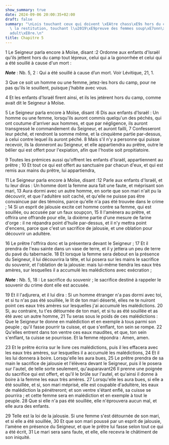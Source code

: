 ```yaml
---
show_summary: true
date: 2024-09-06 20:00:35+02:00
draft: false
summary: "\nLois touchant ceux qui doivent \xEAtre chass\xE9s hors du champ, touchant\
  \ la restitution, touchant l\u2019\xE9preuve des femmes soup\xE7onn\xE9es d\u2019\
  adult\xE8re.\n"
title: Chapitre 5
---
```





1 Le Seigneur parla encore à Moïse, disant :2 Ordonne aux enfants d'Israël qu'ils jettent hors du camp tout lépreux, celui qui a la gonorrhée et celui qui a été souillé à cause d'un mort :

***Note*** :  Nb. 5, 2 : Qui a été souillé à cause d’un mort. Voir Lévitique, 21, 1.

3 Que ce soit un homme ou une femme, jetez-les hors du camp, pour ne pas qu'ils le souillent, puisque j'habite avec vous.


4 Et les enfants d'Israël firent ainsi, et ils les jetèrent hors du camp, comme avait dit le Seigneur à Moïse.


5 Le Seigneur parla encore à Moïse, disant :6 Dis aux enfants d'Israël : Un homme ou une femme, lorsqu'ils auront commis quelqu'un des péchés, qui ont coutume d'arriver aux hommes, et que par négligence, ils auront transgressé le commandement du Seigneur, et auront failli, 7 Confesseront leur péché, et rendront la somme même, et la cinquième partie par-dessus, à celui contre lequel ils auront péché. 8 Mais s'il n'y a personne qui puisse recevoir, ils la donneront au Seigneur, et elle appartiendra au prêtre, outre le bélier qui est offert pour l'expiation, afin que l'hostie soit propitiatoire.


9 Toutes les prémices aussi qu'offrent les enfants d'Israël, appartiennent au prêtre ; 10 Et tout ce qui est offert au sanctuaire par chacun d'eux, et qui est remis aux mains du prêtre, lui appartiendra,


11 Le Seigneur parla encore à Moïse, disant :12 Parle aux enfants d'Israël, et tu leur diras : Un homme dont la femme aura fait une faute, et méprisant son mari, 13 Aura dormi avec un autre homme, en sorte que son mari n'ait pu la découvrir, et que l'adultère soit caché, et qu'elle ne puisse pas être convaincue par des témoins, parce qu'elle n'a pas été trouvée dans le crime ; 14 Si un esprit de jalousie excite cet homme contre sa femme, qui est souillée, ou accusée par un faux soupçon, 15 Il l'amènera au prêtre, et offrira une offrande pour elle, la dixième partie d'une mesure de farine d'orge : il ne répandra point d'huile par-dessus, et il n'y mettra point d'encens, parce que c'est un sacrifice de jalousie, et une oblation pour découvrir un adultère.


16 Le prêtre l'offrira donc et la présentera devant le Seigneur ; 17 Et il prendra de l'eau sainte dans un vase de terre, et il y jettera un peu de terre du pavé du tabernacle. 18 Et lorsque la femme sera debout en la présence du Seigneur, il lui découvrira la tête, et lui posera sur les mains le sacrifice du souvenir, et l'oblation de la jalousie: mais lui-même tiendra les eaux très amères, sur lesquelles il a accumulé les malédictions avec exécration ;

***Note*** :  Nb. 5, 18 : Le sacrifice du souvenir ; le sacrifice destiné à rappeler le souvenir du crime dont elle est accusée.

19 Et il l'adjurera, et il lui dira : Si un homme étranger n'a pas dormi avec toi, et si tu n'as pas été souillée, le lit de ton mari déserté, elles ne te nuiront point ces eaux très amères sur lesquelles j'ai accumulé les malédictions. 20 Si, au contraire, tu t'es détournée de ton mari, et si tu as été souillée et as été avec un autre homme, 21 Tu seras sous le poids de ces malédictions : Que le Seigneur te donne en malédiction et en exemple à tous parmi son peuple ; qu'il fasse pourrir ta cuisse, et que s'enflant, ton sein se rompe. 22 Qu'elles entrent dans ton ventre ces eaux maudites, et que, ton sein s'enflant, ta cuisse se pourrisse. Et la femme répondra : Amen, amen.


23 Et le prêtre écrira sur le livre ces malédictions, puis il les effacera avec les eaux très amères, sur lesquelles il a accumulé les malédictions, 24 Et il les lui donnera à boire. Lorsqu'elle les aura bues, 25 Le prêtre prendra de sa main le sacrifice de jalousie et l'élèvera devant le Seigneur, puis il le posera sur l'autel, de telle sorte seulement, qu'auparavant26 Il prenne une poignée du sacrifice qui est offert, et qu'il le brûle sur l'autel, et qu'ainsi il donne à boire à la femme les eaux très amères. 27 Lorsqu'elle les aura bues, si elle a été souillée, et si, son mari méprisé, elle est coupable d'adultère, les eaux de malédiction la pénétreront; et son ventre s'étant enflé, sa cuisse se pourrira ; et cette femme sera en malédiction et en exemple à tout le peuple. 28 Que si elle n'a pas été souillée, elle n'éprouvera aucun mal, et elle aura des enfants.


29 Telle est la loi de la jalousie. Si une femme s'est détournée de son mari, et si elle a été souillée, 30 Et que son mari poussé par un esprit de jalousie, l'amène en présence du Seigneur, et que le prêtre lui fasse selon tout ce qui a été écrit, 31 Le mari sera sans faute, et elle, elle recevra le châtiment de son iniquité.

